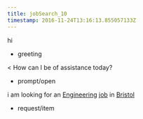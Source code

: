 ```yaml
---
title: jobSearch_10
timestamp: 2016-11-24T13:16:13.855057133Z
---
```


hi
* greeting

< How can I be of assistance today?
* prompt/open

i am looking for an [Engineering](jobrole) [job](item_type) in [Bristol](location)
* request/item




